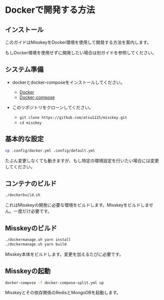 # Dockerで開発する方法

## インストール

このガイドはMisskeyをDocker環境を使用して開発する方法を案内します。

もしDocker環境を使用せずに開発したい場合は別ガイドを参照してください。

## システム準備

* dockerとdocker-composeをインストールしてください。
  * [Docker](https://docs.docker.com/engine/install/)
  * [Docker-compose](https://docs.docker.com/compose/install/)

* このリポジトリをクローンしてください。
  * `git clone https://github.com/atsu1125/misskey.git`
  * `cd misskey`

## 基本的な設定

```bash
cp .config/docker.yml .config/default.yml
```

たぶん変更しなくても動きますが、もし特定の環境設定を行いたい場合には変更してください。

## コンテナのビルド

```bash
./dockerbuild.sh
```

これはMisskeyの開発に必要な環境をビルドします。Misskeyをビルドしません。一度だけ必要です。

## Misskeyのビルド

```bash
./dockermanage.sh yarn install
./dockermanage.sh yarn build
```

Misskey本体をビルドします。変更を加えるたびに必要です。

## Misskeyの起動

```bash
docker-compose -f docker-compose-split.yml up
```

Misskeyとその依存関係のRedisとMongoDBを起動します。
